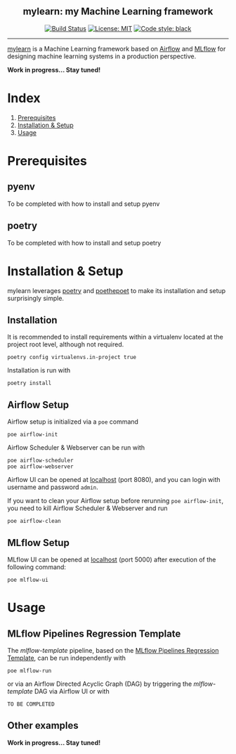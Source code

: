 <h2 align="center">mylearn: my Machine Learning framework</h2>

<p align="center">
<a href="https://circleci.com/gh/MichaelKarpe/mylearn"><img alt="Build Status" src="https://circleci.com/gh/MichaelKarpe/mylearn.svg?style=shield"></a>
<a href="https://github.com/psf/black/blob/master/LICENSE"><img alt="License: MIT" src="https://black.readthedocs.io/en/stable/_static/license.svg"></a>
<a href="https://github.com/psf/black"><img alt="Code style: black" src="https://img.shields.io/badge/code%20style-black-000000.svg"></a>
</p>

___

[mylearn](https://github.com/MichaelKarpe/mylearn) is a Machine Learning framework based on
[Airflow](https://github.com/apache/airflow) and [MLflow](https://github.com/mlflow/mlflow) for designing machine
learning systems in a production perspective.

**Work in progress... Stay tuned!**

# Index

1. [Prerequisites](#prerequisites)
2. [Installation & Setup](#installation-setup)
3. [Usage](#usage)

# Prerequisites

## pyenv

To be completed with how to install and setup pyenv

## poetry

To be completed with how to install and setup poetry

# Installation & Setup

mylearn leverages [poetry](https://github.com/python-poetry/poetry) and [poethepoet](https://github.com/nat-n/poethepoet)
to make its installation and setup surprisingly simple.

## Installation

It is recommended to install requirements within a virtualenv located at the project root level, although not required.
```commandline
poetry config virtualenvs.in-project true
```

Installation is run with
```commandline
poetry install
```

## Airflow Setup

Airflow setup is initialized via a `poe` command
```commandline
poe airflow-init
```

Airflow Scheduler & Webserver can be run with
```commandline
poe airflow-scheduler
poe airflow-webserver
```

Airflow UI can be opened at [localhost](0.0.0.0:8080) (port 8080), and you can login with username and password `admin`.

If you want to clean your Airflow setup before rerunning `poe airflow-init`, you need to kill Airflow Scheduler &
Webserver and run
```commandline
poe airflow-clean
```

## MLflow Setup

MLflow UI can be opened at [localhost](0.0.0.0:5000) (port 5000) after execution of the following command:
```commandline
poe mlflow-ui
```

# Usage

## MLflow Pipelines Regression Template

The *mlflow-template* pipeline, based on the
[MLflow Pipelines Regression Template](https://github.com/mlflow/mlp-regression-template), can be run independently with
```commandline
poe mlflow-run
```

or via an Airflow Directed Acyclic Graph (DAG) by triggering the *mlflow-template* DAG via Airflow UI or with
```commandline
TO BE COMPLETED
```

## Other examples

**Work in progress... Stay tuned!**
